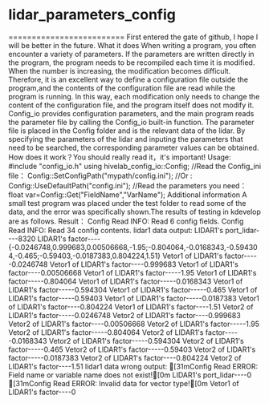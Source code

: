 # lidar_parameters_config
=========================
First entered the gate of github, I hope I will be better in the future.
What it does
When writing a program, you often encounter a variety of parameters. If the parameters are written directly in the program, the program needs to be recompiled each time it is modified. When the number is increasing, the modification becomes difficult. Therefore, it is an excellent way to define a configuration file outside the program,and the contents of the configuration file are read while the program is running. In this way, each modification only needs to change the content of the configuration file, and the program itself does not modify it.
Config_io provides configuration parameters, and the main program reads the parameter file by calling the Config_io built-in function. The parameter file is placed in the Config folder and is the relevant data of the lidar. By specifying the parameters of the lidar and inputing the parameters that need to be searched, the corresponding parameter values can be obtained.
How does it work？You should really read it，it's important! 
Usage:
      #include "config_io.h" 
      using hivelab_config_io::Config; 
//Read the Config_ini file： 
      Config::SetConfigPath("mypath/config.ini"); 
      //Or : Config::UseDefaultPath("config.ini"); 
//Read the parameters you need： 
      float var=Config::Get("FieldName","VarName"); 
Additional information
A small test program was placed under the test folder to  read some of the data, and the error was specifically shown.The results of testing in kdevelop are as follows.
Result：
Config Read INFO: Read 6 config fields.
Config Read INFO: Read 34 config contents.
lidar1 data output:
LIDAR1's port_lidar----8320
LIDAR1's factor----{-0.0246748,0.999683,0.00506668,-1.95;-0.804064,-0.0168343,-0.594304,-0.465;-0.59403,-0.0187383,0.804224,1.51}
Vetor1 of LIDAR1's factor-----0.0246748
Vetor1 of LIDAR1's factor----0.999683
Vetor1 of LIDAR1's factor----0.00506668
Vetor1 of LIDAR1's factor-----1.95
Vetor1 of LIDAR1's factor-----0.804064
Vetor1 of LIDAR1's factor-----0.0168343
Vetor1 of LIDAR1's factor-----0.594304
Vetor1 of LIDAR1's factor-----0.465
Vetor1 of LIDAR1's factor-----0.59403
Vetor1 of LIDAR1's factor-----0.0187383
Vetor1 of LIDAR1's factor----0.804224
Vetor1 of LIDAR1's factor----1.51
Vetor2 of LIDAR1's factor-----0.0246748
Vetor2 of LIDAR1's factor----0.999683
Vetor2 of LIDAR1's factor----0.00506668
Vetor2 of LIDAR1's factor-----1.95
Vetor2 of LIDAR1's factor-----0.804064
Vetor2 of LIDAR1's factor-----0.0168343
Vetor2 of LIDAR1's factor-----0.594304
Vetor2 of LIDAR1's factor-----0.465
Vetor2 of LIDAR1's factor-----0.59403
Vetor2 of LIDAR1's factor-----0.0187383
Vetor2 of LIDAR1's factor----0.804224
Vetor2 of LIDAR1's factor----1.51
lidar1 data wrong output:
[31mConfig Read ERROR: Field name or variable name does not exist![0m
LIDAR1's port_lidar----0
[31mConfig Read ERROR: Invalid data for vector type![0m
Vetor1 of LIDAR1's factor----0
